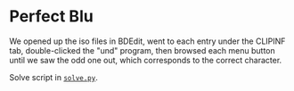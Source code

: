 # Perfect Blu

We opened up the iso files in BDEdit, went to each entry under the CLIPINF tab, double-clicked the
"und" program, then browsed each menu button until we saw the odd one out, which corresponds to the
correct character.

Solve script in [`solve.py`](solve.py).
